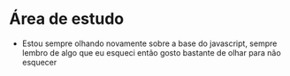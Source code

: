 # Área de estudo
- Estou sempre olhando novamente sobre a base do javascript, sempre lembro de algo que eu esqueci então gosto bastante de olhar para não esquecer
